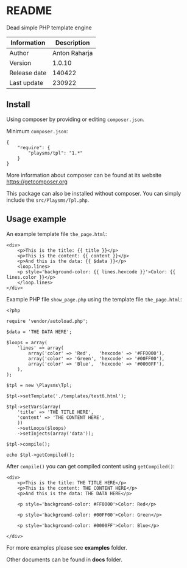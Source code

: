 README
======

Dead simple PHP template engine

Information      | Description
---------------- | ----------------
Author           | Anton Raharja
Version          | 1.0.10
Release date     | 140422
Last update      | 230922


Install
-------

Using composer by providing or editing `composer.json`.

Minimum `composer.json`:

```
{
	"require": {
		"playsms/tpl": "1.*"
	}
}
```

More information about composer can be found at its website https://getcomposer.org

This package can also be installed without composer. You can simply include the `src/Playsms/Tpl.php`.


Usage example
-------------

An example template file `the_page.html`:

```
<div>
	<p>This is the title: {{ title }}</p>
	<p>This is the content: {{ content }}</p>
	<p>And this is the data: {{ $data }}</p>
	<loop.lines>
	<p style='background-color: {{ lines.hexcode }}'>Color: {{ lines.color }}</p>
	</loop.lines>
</div>
```

Example PHP file `show_page.php` using the template file `the_page.html`:

```
<?php

require 'vendor/autoload.php';

$data = 'THE DATA HERE';

$loops = array(
	'lines' => array(
		array('color' => 'Red',   'hexcode' => '#FF0000'),
		array('color' => 'Green', 'hexcode' => '#00FF00'),
		array('color' => 'Blue',  'hexcode' => '#0000FF'),
	),
);

$tpl = new \Playsms\Tpl;

$tpl->setTemplate('./templates/test6.html');

$tpl->setVars(array(
	'title' => 'THE TITLE HERE',
	'content' => 'THE CONTENT HERE',
	))
	->setLoops($loops)
	->setInjects(array('data'));

$tpl->compile();

echo $tpl->getCompiled();
```

After `compile()` you can get compiled content using `getCompiled()`:

```
<div>                                                                                                                                                        
    <p>This is the title: THE TITLE HERE</p>                                                                                                                 
    <p>This is the content: THE CONTENT HERE</p>                                                                                                             
    <p>And this is the data: THE DATA HERE</p>                                                                                                               
                                                                                                                                                             
    <p style='background-color: #FF0000'>Color: Red</p>                                                                                                      
                                                                                                                                                             
    <p style='background-color: #00FF00'>Color: Green</p>                                                                                                    
                                                                                                                                                             
    <p style='background-color: #0000FF'>Color: Blue</p>                                                                                                     
                                                                                                                                                             
</div>
```

For more examples please see **examples** folder.

Other documents can be found in **docs** folder.
